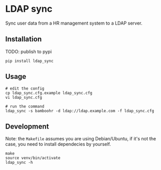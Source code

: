 # LDAP sync

Sync user data from a HR management system to a LDAP server.

## Installation

TODO: publish to pypi

```
pip install ldap_sync
```

## Usage

```
# edit the config
cp ldap_sync.cfg.example ldap_sync.cfg
vi ldap_sync.cfg

# run the command
ldap_sync -s bamboohr -d ldap://ldap.example.com -f ldap_sync.cfg
```

## Development

Note: the `Makefile` assumes you are using Debian/Ubuntu, if it's not the case, you need to install dependecies by yourself.

```
make
source venv/bin/activate
ldap_sync -h
```

